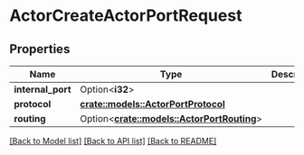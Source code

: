 # ActorCreateActorPortRequest

## Properties

Name | Type | Description | Notes
------------ | ------------- | ------------- | -------------
**internal_port** | Option<**i32**> |  | [optional]
**protocol** | [**crate::models::ActorPortProtocol**](ActorPortProtocol.md) |  | 
**routing** | Option<[**crate::models::ActorPortRouting**](ActorPortRouting.md)> |  | [optional]

[[Back to Model list]](../README.md#documentation-for-models) [[Back to API list]](../README.md#documentation-for-api-endpoints) [[Back to README]](../README.md)


